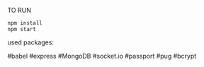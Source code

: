 TO RUN
```
npm install
npm start
```

used packages:

#babel
#express
#MongoDB
#socket.io
#passport
#pug
#bcrypt
